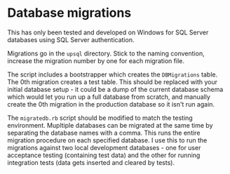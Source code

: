 # Database migrations

This has only been tested and developed on Windows for SQL Server databases using SQL Server authentication.

Migrations go in the `upsql` directory. Stick to the naming convention, increase the migration number by one for each migration file.

The script includes a bootstrapper which creates the `DBMigrations` table. The 0th migration creates a test table. This should be replaced with your initial database setup - it could be a dump of the current database schema which would let you run up a full database from scratch, and manually create the 0th migration in the production database so it isn't run again.

The `migratedb.rb` script should be modified to match the testing environment. Mupltiple databases can be migrated at the same time by separating the database names with a comma. This runs the entire migration procedure on each specified database. I use this to run the migrations against two local development databases - one for user acceptance testing (containing test data) and the other for running integration tests (data gets inserted and cleared by tests).


